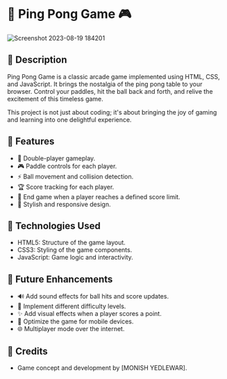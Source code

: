 # 🏓 Ping Pong Game 🎮


![Screenshot 2023-08-19 184201](https://github.com/Monishgithub123/PING-PONG-GAME/assets/136221563/4a2c4d4f-2bc7-4d0e-99c4-584dbcef59a0)

## 📜 Description

Ping Pong Game is a classic arcade game implemented using HTML, CSS, and JavaScript. It brings the nostalgia of the ping pong table to your browser. Control your paddles, hit the ball back and forth, and relive the excitement of this timeless game.

This project is not just about coding; it's about bringing the joy of gaming and learning into one delightful experience.

## 🌟 Features

- 🏓 Double-player gameplay.
- 🎮 Paddle controls for each player.
- ⚡ Ball movement and collision detection.
- 🏆 Score tracking for each player.
- 🎯 End game when a player reaches a defined score limit.
- 🎨 Stylish and responsive design.

## 🚀 Technologies Used

- HTML5: Structure of the game layout.
- CSS3: Styling of the game components.
- JavaScript: Game logic and interactivity.



## 🌈 Future Enhancements

- 🔊 Add sound effects for ball hits and score updates.
- 🌟 Implement different difficulty levels.
- ✨ Add visual effects when a player scores a point.
- 📱 Optimize the game for mobile devices.
- 🌐 Multiplayer mode over the internet.

## 🙌 Credits

- Game concept and development by [MONISH YEDLEWAR].

